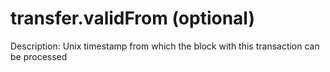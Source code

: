 # transfer.validFrom (optional)

Description: Unix timestamp from which the block with this transaction can be processed